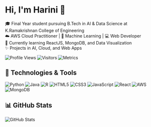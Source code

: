 # Hi, I'm Harini 👋

🎓 Final Year student pursuing B.Tech in AI & Data Science at K.Ramakrishnan College of Engineering  
☁️ AWS Cloud Practitioner | 🧠 Machine Learning | 💻 Web Developer  
🌱 Currently learning ReactJS, MongoDB, and Data Visualization  
✨ Projects in AI, Cloud, and Web Apps

![Profile Views](https://komarev.com/ghpvc/?username=Harini-b11204&color=blue)
![Visitors](https://komarev.com/ghpvc/?username=Harini-b11204&color=ff69b4)
![Metrics](https://github.com/Harini-b11204Harini-b11204/blob/main/github-metrics.svg)


## 🔧 Technologies & Tools
![Python](https://img.shields.io/badge/-Python-3776AB?logo=python&logoColor=white)
![Java](https://img.shields.io/badge/-Java-007396?logo=java&logoColor=white)
![R](https://img.shields.io/badge/-R-276DC3?logo=r&logoColor=white)
![HTML5](https://img.shields.io/badge/-HTML5-E34F26?logo=html5&logoColor=white)
![CSS3](https://img.shields.io/badge/-CSS3-1572B6?logo=css3&logoColor=white)
![JavaScript](https://img.shields.io/badge/-JavaScript-F7DF1E?logo=javascript&logoColor=black)
![React](https://img.shields.io/badge/-React-61DAFB?logo=react&logoColor=white)
![AWS](https://img.shields.io/badge/-AWS-orange?logo=amazon-aws&logoColor=white)
![MongoDB](https://img.shields.io/badge/-MongoDB-47A248?logo=mongodb&logoColor=white)

## 📊 GitHub Stats
![GitHub Stats](https://github-readme-stats.vercel.app/api?username=Harini-b11204&show_icons=true&theme=radical)
